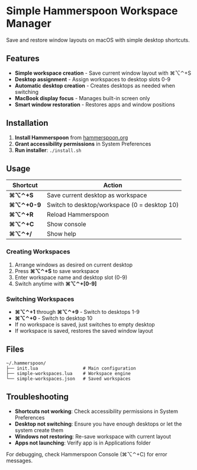 # Simple Hammerspoon Workspace Manager

Save and restore window layouts on macOS with simple desktop shortcuts.

## Features

- **Simple workspace creation** - Save current window layout with ⌘⌥⌃+S
- **Desktop assignment** - Assign workspaces to desktop slots 0-9
- **Automatic desktop creation** - Creates desktops as needed when switching
- **MacBook display focus** - Manages built-in screen only
- **Smart window restoration** - Restores apps and window positions

## Installation

1. **Install Hammerspoon** from [hammerspoon.org](https://www.hammerspoon.org/)
2. **Grant accessibility permissions** in System Preferences
3. **Run installer**: `./install.sh`

## Usage

| Shortcut | Action |
|----------|--------|
| **⌘⌥⌃+S** | Save current desktop as workspace |
| **⌘⌥⌃+0-9** | Switch to desktop/workspace (0 = desktop 10) |
| **⌘⌥⌃+R** | Reload Hammerspoon |
| **⌘⌥⌃+C** | Show console |
| **⌘⌥⌃+/** | Show help |

### Creating Workspaces

1. Arrange windows as desired on current desktop
2. Press **⌘⌥⌃+S** to save workspace
3. Enter workspace name and desktop slot (0-9)
4. Switch anytime with **⌘⌥⌃+[0-9]**

### Switching Workspaces

- **⌘⌥⌃+1** through **⌘⌥⌃+9** - Switch to desktops 1-9
- **⌘⌥⌃+0** - Switch to desktop 10
- If no workspace is saved, just switches to empty desktop
- If workspace is saved, restores the saved window layout

## Files

```
~/.hammerspoon/
├── init.lua                 # Main configuration
├── simple-workspaces.lua    # Workspace engine
└── simple-workspaces.json   # Saved workspaces
```

## Troubleshooting

- **Shortcuts not working**: Check accessibility permissions in System Preferences
- **Desktop not switching**: Ensure you have enough desktops or let the system create them
- **Windows not restoring**: Re-save workspace with current layout
- **Apps not launching**: Verify app is in Applications folder

For debugging, check Hammerspoon Console (⌘⌥⌃+C) for error messages.